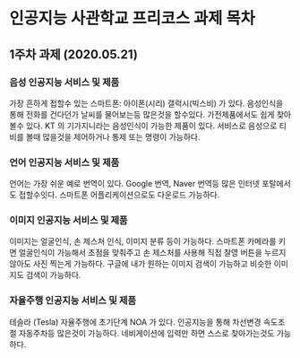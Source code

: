 # 인공지능 사관학교 프리코스 과제 목차
## 1주차 과제 (2020.05.21)

### 음성 인공지능 서비스 및 제품
가장 흔하게 접할수 있는 스마트폰: 아이폰(시리) 갤럭시(빅스비) 가 있다. 음성인식을 통해 전화를 건다던가 날씨를 물어보는등 많은것을 할수있다.
가전제품에서도 쉽게 찾아볼수 있다. KT 의 기가지니라는 음성인식이 가능한 제품이 있다. 서비스로 음성으로 티비를 볼때 많을것을 제어하거나 통제 또는 명령이 가능하다.
### 언어 인공지능 서비스 및 제품
언어는 가장 쉬운 예로 번역이 있다. Google 번역, Naver 번역등 많은 인터넷 포탈에서도 접할수잇다. 스마트폰 어플리케이션으로도 다운로드 가능하다.
### 이미지 인공지능 서비스 및 제품
이미지는 얼굴인식, 손 제스쳐 인식, 이미지 분류 등이 가능하다. 스마트폰 카메라를 키면 얼굴인식이 가능해서 초점을 맞춰주고 손 제스처를 사용해 직접 찰영 버튼을 누르지 않아도 사진 찍는게 가능하다. 구글에 내가 원하는 이미지 검색이 가능하고 비슷한 이미지도 검색이 가능하다.
### 자율주행 인공지능 서비스 및 제품
테슬라 (Tesla) 자율주행에 초기단계 NOA 가 있다. 인공지능을 통해 차선변경 속도조절 자동주차등 많은것이 가능하다. 네비게이션에 입력만 하면 스스로 찾아가는것도 가능하다.
